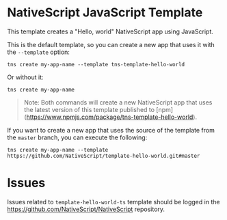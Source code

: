 # NativeScript JavaScript Template

This template creates a "Hello, world" NativeScript app using JavaScript.

This is the default template, so you can create a new app that uses it with the `--template` option:

```
tns create my-app-name --template tns-template-hello-world
```

Or without it:

```
tns create my-app-name
```

> Note: Both commands will create a new NativeScript app that uses the latest version of this template published to [npm] (https://www.npmjs.com/package/tns-template-hello-world).

If you want to create a new app that uses the source of the template from the `master` branch, you can execute the following:

```
tns create my-app-name --template https://github.com/NativeScript/template-hello-world.git#master
```
# Issues

Issues related to `template-hello-world-ts` template should be logged in the https://github.com/NativeScript/NativeScript repository.
